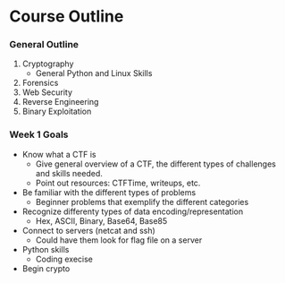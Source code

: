 # Course Outline

### General Outline
1. Cryptography
      * General Python and Linux Skills
2. Forensics
3. Web Security
4. Reverse Engineering
5. Binary Exploitation

### Week 1 Goals
* Know what a CTF is
  * Give general overview of a CTF, the different types of challenges and skills needed.
  * Point out resources: CTFTime, writeups, etc.
* Be familiar with the different types of problems
  * Beginner problems that exemplify the different categories
* Recognize differenty types of data encoding/representation
  * Hex, ASCII, Binary, Base64, Base85
* Connect to servers (netcat and ssh)
  * Could have them look for flag file on a server
* Python skills
  * Coding execise
* Begin crypto
